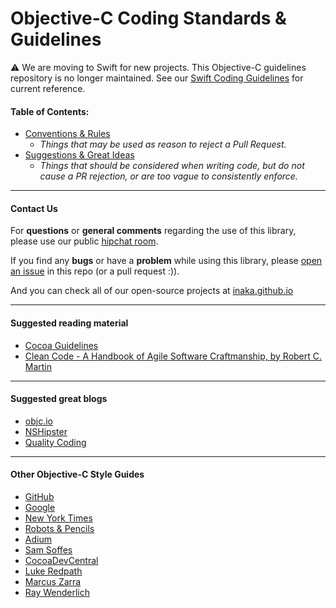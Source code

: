 Objective-C Coding Standards & Guidelines
=========================================

⚠️ We are moving to Swift for new projects.
This Objective-C guidelines repository is no longer maintained.
See our [Swift Coding Guidelines](https://github.com/inaka/swift_guidelines/) for current reference.


#### Table of Contents:
* [Conventions & Rules](rules.md) 
  * *Things that may be used as reason to reject a Pull Request.*
* [Suggestions & Great Ideas](suggestions.md)
  * *Things that should be considered when writing code, but do not cause a PR rejection, or are too vague to consistently enforce.*

***

#### Contact Us
For **questions** or **general comments** regarding the use of this library, please use our public [hipchat room](http://inaka.net/hipchat).

If you find any **bugs** or have a **problem** while using this library, please [open an issue](https://github.com/inaka/ios_guidelines/issues/new) in this repo (or a pull request :)).

And you can check all of our open-source projects at [inaka.github.io](http://inaka.github.io)

***

#### Suggested reading material
* [Cocoa Guidelines](https://developer.apple.com/library/mac/documentation/Cocoa/Conceptual/CodingGuidelines/CodingGuidelines.html)
* [Clean Code - A Handbook of Agile Software Craftmanship, by Robert C. Martin](https://www.ufm.edu/images/0/04/Clean_Code.pdf)

***

#### Suggested great blogs
* [objc.io](http://www.objc.io/)
* [NSHipster](http://nshipster.com/)
* [Quality Coding](http://qualitycoding.org/)

***

#### Other Objective-C Style Guides
* [GitHub](https://github.com/github/objective-c-conventions)
* [Google](http://google-styleguide.googlecode.com/svn/trunk/objcguide.xml)
* [New York Times](https://github.com/NYTimes/objective-c-style-guide)
* [Robots & Pencils](https://github.com/RobotsAndPencils/objective-c-style-guide)
* [Adium](https://trac.adium.im/wiki/CodingStyle)
* [Sam Soffes](https://gist.github.com/soffes/812796)
* [CocoaDevCentral](http://cocoadevcentral.com/articles/000082.php)
* [Luke Redpath](http://lukeredpath.co.uk/blog/my-objective-c-style-guide.html)
* [Marcus Zarra](http://www.cimgf.com/zds-code-style-guide/)
* [Ray Wenderlich](https://raw.githubusercontent.com/raywenderlich/objective-c-style-guide)
